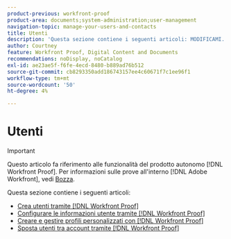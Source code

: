 ```yaml
---
product-previous: workfront-proof
product-area: documents;system-administration;user-management
navigation-topic: manage-your-users-and-contacts
title: Utenti
description: 'Questa sezione contiene i seguenti articoli: MODIFICAMI.'
author: Courtney
feature: Workfront Proof, Digital Content and Documents
recommendations: noDisplay, noCatalog
exl-id: ae23ae5f-f6fe-4ecd-8480-b889ad76b512
source-git-commit: cb8293350add186743157ee4c60671f7c1ee96f1
workflow-type: tm+mt
source-wordcount: '50'
ht-degree: 4%

---
```


# Utenti

>[!IMPORTANT]
>
>Questo articolo fa riferimento alle funzionalità del prodotto autonomo [!DNL Workfront Proof]. Per informazioni sulle prove all&#39;interno [!DNL Adobe Workfront], vedi [Bozza](../../../review-and-approve-work/proofing/proofing.md).

Questa sezione contiene i seguenti articoli:

* [Crea utenti tramite [!DNL Workfront Proof]](../../../workfront-proof/wp-mnguserscontacts/users/create-users.md)
* [Configurare le informazioni utente tramite [!DNL Workfront Proof]](../../../workfront-proof/wp-mnguserscontacts/users/configure-user-info.md)
* [Creare e gestire profili personalizzati con [!DNL Workfront Proof]](../../../workfront-proof/wp-mnguserscontacts/users/create-and-manage-custom-profiles.md)
* [Sposta utenti tra account tramite [!DNL Workfront Proof]](../../../workfront-proof/wp-mnguserscontacts/users/move-users-between-accounts.md)

